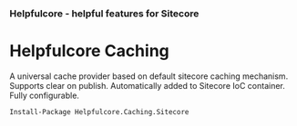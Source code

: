 ### Helpfulcore - helpful features for Sitecore
# Helpfulcore Caching
A universal cache provider based on default sitecore caching mechanism. Supports clear on publish. Automatically added to Sitecore IoC container. Fully configurable.
```
Install-Package Helpfulcore.Caching.Sitecore
```
